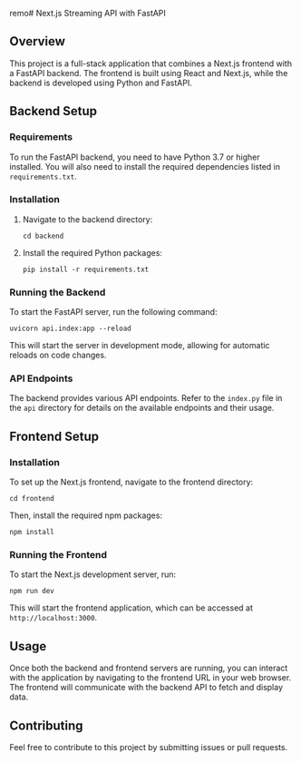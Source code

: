 remo# Next.js Streaming API with FastAPI

## Overview
This project is a full-stack application that combines a Next.js frontend with a FastAPI backend. The frontend is built using React and Next.js, while the backend is developed using Python and FastAPI.

## Backend Setup

### Requirements
To run the FastAPI backend, you need to have Python 3.7 or higher installed. You will also need to install the required dependencies listed in `requirements.txt`.

### Installation
1. Navigate to the backend directory:
   ```
   cd backend
   ```

2. Install the required Python packages:
   ```
   pip install -r requirements.txt
   ```

### Running the Backend
To start the FastAPI server, run the following command:
```
uvicorn api.index:app --reload
```
This will start the server in development mode, allowing for automatic reloads on code changes.

### API Endpoints
The backend provides various API endpoints. Refer to the `index.py` file in the `api` directory for details on the available endpoints and their usage.

## Frontend Setup

### Installation
To set up the Next.js frontend, navigate to the frontend directory:
```
cd frontend
```

Then, install the required npm packages:
```
npm install
```

### Running the Frontend
To start the Next.js development server, run:
```
npm run dev
```
This will start the frontend application, which can be accessed at `http://localhost:3000`.

## Usage
Once both the backend and frontend servers are running, you can interact with the application by navigating to the frontend URL in your web browser. The frontend will communicate with the backend API to fetch and display data.

## Contributing
Feel free to contribute to this project by submitting issues or pull requests.